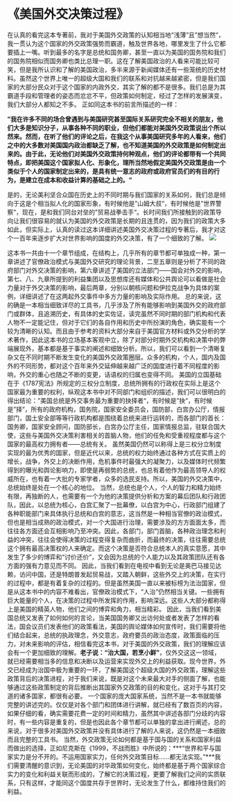 # 《美国外交决策过程》
在认真的看完这本专著前，我对于美国外交政策的认知相当地“浅薄”且”想当然“，我一贯认为这个国家的外交政策强势而霸道，触及世界各地，哪里发生了什么它都要插上一嘴。听到最多的名字是总统和国务卿，甚至一直以为美国的国务院和我们的国务院相似而国务卿也类比总理一职。这在了解美国政治的人看来可能比较可笑，但是我所认识和了解的美国政治，多半来源于新闻媒体还有一些笼统的历史材料。虽然这个世界上唯一的超级大国和我们的联系和对抗越来越紧密，但是我们国家的大部分民众对于这个国家的内政外交，其实了解的都不是很多。我们总是为其霸道手段和管理者的姿态而忿忿不平，但政策如何制定，经过了怎样的发展演变，我们大部分人都知之不多。
正如同这本书的前言所描述的一样：

**”我在许多不同的场合曾遇到与美国研究甚至国际关系研究完全不相关的朋友，他们大多是知识分子，从事各种不同的职业，但他们都能对美国外交政策说出个所以然来。然而，在听了他们的评论之后，在我这个从事美国研究多年的人看来，他们之中的大多数对美国国内政治都缺乏了解，也不知道美国的外交政策是如何制定出来的。由于此，无论他们对美国外交政策持何种观点，他们的评论都带有一个共同特点，即把美国这个国家拟人化、形象化，理所当然地假定美国外交政策是由一个类似于个人的国家制定出来的，是具有统一意志的政府或政府官员们的有目的行为，是建立在成本和收益计算的基础之上的。“**

是的，无论美利坚合众国在历史上的不同时期与我们国家的关系如何，我们总是倾向于这是个相当拟人化的国家形象，有时候他是”山姆大叔“，有时候他是”世界警察“，现在，是和我们同台对垒的”贸易战拳击手“。长时间我们所接触到的政策导向让我们很容易的就认为美国的外交政策是长期的且连贯的，因为我们的政策大多如此，但实际上，认真的读过这本详细讲述美国外交决策过程的专著后，我才对这个一百年来逐步扩大对世界影响的国度的外交决策，有了一个细致的了解。
![](media/15619632911832/15619645032142.jpg)

这本书一共由十一个章节组成，在结构上，几乎所有的章节都可单独成一种，第一章讲述了官僚政治模式与美国外交研究的理论背景，二至五章则是分析了不同的政府部门对外交决策的影响，第六章讲述了美国的立法部门——国会对外交的影响，第七、八、九章所提到的利益集团以及思想库还有媒体和公共舆论可以看做是社会力量对于外交决策的影响，最后两章，分别以朝核问题和伊拉克战争为具体的案例，详细讲述了在这两起外交事件中多方力量的影响及实际作用。
总的来说，这的确是一本相当细致详尽的工具书，几乎涉及了所有能够影响到美国外交的政府部门或群体，且追溯历史，有具体的史实佐证，读完虽然不同时期的部门机构和代表人物不一定能记住，但对于它们的各自作用和历史中所扮演的角色，确实能有一个较为清晰的认知。而且由于参考的资料大部分来自于美国官方材料或外交分析的学术著作，因此这本书的立场基本客观中立，除了对部分时期外交机构和决策中的弊端展现外，基本都是基于事实的阐述和细致分析。所以，我们可以看到一个清晰复杂又在不同时期不断发生变化的美国外交政策圈层。众多的机构，个人，国内及国外的不同形势，都对这个百年来外交延伸越来越广泛的国度进行着不同程度的影响，外交的重心也随之不断的变更，话语权的归属也变得不同。
美国的立国基础在于《1787宪法》所规定的三权分立制度，总统所拥有的行政权在实际上是这个国家最为重要的权利，纵观这本书中对不同部门和组织的描述，我们可以很明白的得出结论：”美国总统是外交事务最为重要的抉择者“，有时候是”抉“，有时候是”择”，所有的政府机构，国务院，国家安全委员会，国防部，白宫办公厅，情报部门，国土安全部等等行政机构都是围绕着总统来进行运转的，而各部门的首长：国务卿，国家安全顾问，国防部长，白宫办公厅主任，国家情报总监，驻联合国大使，这些与美国外交决策利害相关的首脑人物，他们的任免和受重视程度都与这个国家的最高权力拥有者——总统有关。
虽然美国仍然可以称得上是三权分立制度实现的最为优秀的国家，但是近代以来，总统的权力始终通过各种方式在实质上的增长，战争，外交上的决断作用，危机事件时最强大的凝聚力，以及媒体时代频繁得到的曝光和舆论影响力，即使是再弱势的总统，也总有着他作为最高领导人的权威所在，也有着一大批的专家学者，众多的选民支持。所以，美国的外交决策中，总统始终是处在一个核心的地位。
当然，总统也是个人，个人的智力和精力始终有限，再独断的人，也需要有一个为他的决策提供分析和方案的幕后团队和行政团队，因此，以总统为核心，白宫汇聚了一批幕僚，以白宫为中心，行政部门组建了各种职能部门来具体执行总统和白宫的意志，这当然是一种相当官僚的政治模式，但也是相当成熟的政治模式，对一个大国进行治理，需要涉及的方方面面太多，而往往各方面还会互相影响乃至冲突。因此，各部门，部门首脑，各种政治理念和利益的冲突，往往会使得决策的过程变得复杂而曲折，而最终的决策，往往需要总统这个拥有最高决策权的人来确定。而这个决策是否符合总统本人的真实意愿，其中发生了多少的博弈和“讨价还价”，又会因为总统的个人能力以及其政策团队还有各方面的强有力意见而不同。
因此，当我们看到在电视中看到无论是奥巴马接见达赖，访问中国，还是特朗普发起贸易战，又踏入朝鲜，这些外交上的决策，在实行的过程中，都是有着复杂的过程的。但是虽然美国一直以来被标榜为法治国家，但是从这本书中的内容不难看出，官僚政治模式下，“人治”仍然相当关键。一些拥有巨大能量的个人，在决策的过程中所发挥的作用，影响深远。这些人大部分都称得上是美国的精英人物，他们之间的博弈和角力，相当精彩。
因此，当我们看到美国总统又发表了如何如何的言论，当美国国务卿又出访何处或者发表了怎样的看法，国会议员们发表他们的政策看法，美国的舆论媒体如何宣传时，我们需要将他们结合起来，总统的执政理念，外交意志，政府要员的政治态度，政策面临的压力，对未来影响的评估，相信看完这本书，对于美国的外交政策，我们的理解应该会有一个更加细致的理解。**老子说：“治大国，若烹小鲜”**，仅外交这这一领域，就已经需要相当多的信息和决断以及运营来实现外交上的利益获取。现今世界，外交已经成为治国中极为重要的一环，了解美国这个超级大国的外交政策，理解这些政策背后的决策进程，对于我们来说，既是对这个未来最大对手的侧面了解，也能够通过这些政策制定的背后推断出其国家外交政策的目的和变化，这对于与其打交道的诸多国家，都很有必要。
一个国家的庞大国家系统，当然不是一本书就能够完整的讲述完的。仅仅是对各个部门和团体进行讲解，就已经有了数百页的内容，如果仔细的看，确实需要花费一定的时间和精力，虽然其中讲述各部门分歧的内容时，有一些内容是重复的，但是也因此各个章节都可以单独的拿出进行阐述，总的来说，对于很多对美国外交政策并没有具体进行了解的人来说，这仍然是一本细致而且完整的工具书。
当然，外交政策无论如何都是基于国与国的关系和国家利益而做出的选择，正如尼克斯在《1999，不战而胜》中所说的：***“世界和平与国家实力是分不开的。不运用国家实力，任何外交政策目标……都无法实现。”***我们需要清醒的意识到，无论美国的对华政策如何变化，始终都是基于两个国家综合实力的变化和利益关联而形成的，了解它的决策过程，更要了解我们之间的实质联系，只有这样，才能同这个国度共存于世界时，无论发生了什么，都维持住我们的利益。